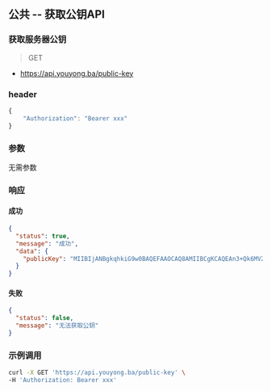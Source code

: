 ## 公共 -- 获取公钥API
### 获取服务器公钥

> GET

- https://api.youyong.ba/public-key

### header

```javascript
{
    "Authorization": "Bearer xxx"
}
```

### 参数

无需参数

### 响应

#### 成功

```json
{
  "status": true,
  "message": "成功",
  "data": {
    "publicKey": "MIIBIjANBgkqhkiG9w0BAQEFAAOCAQ8AMIIBCgKCAQEAn3+Qk6MVZ2+3YRZS2Zsj..."
  }
}
```

#### 失败

```json
{
  "status": false,
  "message": "无法获取公钥"
}
```

### 示例调用

```bash
curl -X GET 'https://api.youyong.ba/public-key' \
-H 'Authorization: Bearer xxx'
```